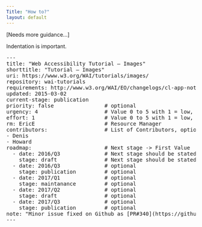 ```yaml
---
Title: "How to?"
layout: default
---
```


<p>[Needs more guidance…]</p>
<p>Indentation is important.</p>
<pre>
---
title: "Web Accessibility Tutorial – Images"
shorttitle: "Tutorial – Images"                                #optional
uri: https://www.w3.org/WAI/tutorials/images/
repository: wai-tutorials                                      #optional
requirements: http://www.w3.org/WAI/EO/changelogs/cl-app-notes #optional
updated: 2015-03-02
current-stage: publication                                     #See RDLC
priority: false                # optional
urgency: 4                     # Value 0 to 5 with 1 = low, 5 = high
effort: 1                      # Value 0 to 5 with 1 = low, 5 = high
rm: EricE                      # Resource Manager
contributors:                  # List of Contributors, optional
- Denis
- Howard
roadmap:                       # Next stage -> First Value
  - date: 2016/Q3              # Next stage should be stated
    stage: draft               # Next stage should be stated
  - date: 2016/Q3              # optional
    stage: publication         # optional
  - date: 2017/Q1              # optional
    stage: maintanance         # optional
  - date: 2017/Q2              # optional
    stage: draft               # optional
  - date: 2017/Q3              # optional
    stage: publication         # optional
note: "Minor issue fixed on Github as [PR#340](https://github.com/w3c/wai-tutorials/pull/340)."      # optional
---
</pre>
